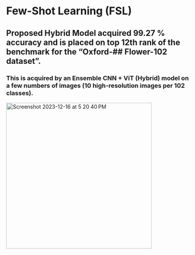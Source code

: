 # Few-Shot Learning (FSL) 
## Proposed Hybrid Model acquired 99.27 % accuracy and is placed on top 12th rank of the benchmark for the “Oxford-## Flower-102 dataset”.

### This is acquired by an Ensemble CNN + ViT  (Hybrid) model on a few  numbers of images  (10 high-resolution images per 102 classes).


<img width="391" alt="Screenshot 2023-12-16 at 5 20 40 PM" src="https://github.com/arminn84/Machine-Learning/assets/150948007/51bc4a59-e203-4f54-afde-adc2109b9d52">

